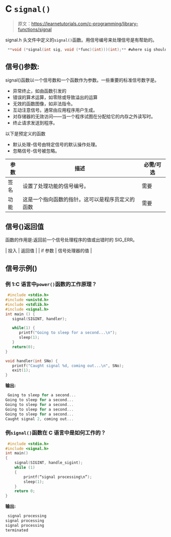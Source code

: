 # C `signal()`

> 原文：<https://learnetutorials.com/c-programming/library-functions/signal>

signal.h 头文件中定义的`signal()`函数。用信号编号来处理信号是有帮助的。

```c
 **void (*signal(int sig, void (*func)(int)))(int);** #where sig should be in integer 

```

## 信号()参数:

signal()函数以一个信号数和一个函数作为参数。一些重要的标准信号数字是。

*   异常终止，如由函数引发的
*   错误的算术运算，如零除或导致溢出的运算
*   无效的函数图像，如非法指令。
*   互动注意信号。通常由应用程序用户生成。
*   对存储器的无效访问——当一个程序试图在分配给它的内存之外读写时。
*   终止请求发送到程序。

以下是预定义的函数

*   默认处理-信号由特定信号的默认操作处理。
*   忽略信号-信号被忽略。

| 参数 | 描述 | 必需/可选 |
| --- | --- | --- |
| 签名 | 设置了处理功能的信号编号。 | 需要 |
| 功能 | 这是一个指向函数的指针。这可以是程序员定义的函数 | 需要 |

## 信号()返回值

函数的作用是:返回前一个信号处理程序的值或出错时的 SIG_ERR。

| 投入 | 返回值 |
| if 参数 | 信号处理器的值 |

## 信号示例()

### 例 1:C 语言中`power()`函数的工作原理？

```c
 #include <stdio.h>
#include <unistd.h>
#include <stdlib.h>
#include <signal.h>
int main () {
   signal(SIGINT, handler);

   while(1) {
      printf("Going to sleep for a second...\n");
      sleep(1); 
   }
   return(0);
}

void handler(int SNo) {
   printf("Caught signal %d, coming out...\n", SNo);
   exit(1);
} 

```

**输出:**

```c
 Going to sleep for a second...
Going to sleep for a second...
Going to sleep for a second...
Going to sleep for a second...
Going to sleep for a second...
Caught signal 2, coming out... 
```

### 例`signal()`函数在 C 语言中是如何工作的？

```c
 #include <stdio.h>
#include <signal.h>
int main()
{
    signal(SIGINT, handle_sigint);
    while (1)
    {
        printf(“signal processing\n”);
        sleep(1);
    }
    return 0;
} 

```

**输出:**

```c
 signal processing   
signal processing        
signal processing      
terminated 
```
